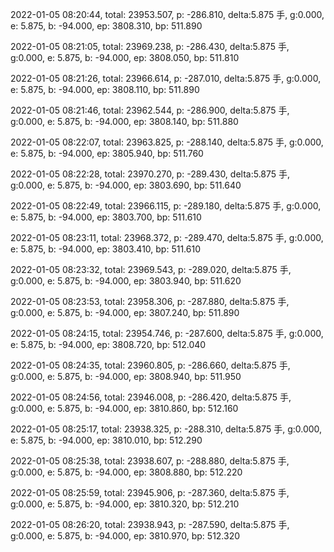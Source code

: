 2022-01-05 08:20:44, total: 23953.507, p: -286.810, delta:5.875 手, g:0.000, e: 5.875, b: -94.000, ep: 3808.310, bp: 511.890

2022-01-05 08:21:05, total: 23969.238, p: -286.430, delta:5.875 手, g:0.000, e: 5.875, b: -94.000, ep: 3808.050, bp: 511.810

2022-01-05 08:21:26, total: 23966.614, p: -287.010, delta:5.875 手, g:0.000, e: 5.875, b: -94.000, ep: 3808.110, bp: 511.890

2022-01-05 08:21:46, total: 23962.544, p: -286.900, delta:5.875 手, g:0.000, e: 5.875, b: -94.000, ep: 3808.140, bp: 511.880

2022-01-05 08:22:07, total: 23963.825, p: -288.140, delta:5.875 手, g:0.000, e: 5.875, b: -94.000, ep: 3805.940, bp: 511.760

2022-01-05 08:22:28, total: 23970.270, p: -289.430, delta:5.875 手, g:0.000, e: 5.875, b: -94.000, ep: 3803.690, bp: 511.640

2022-01-05 08:22:49, total: 23966.115, p: -289.180, delta:5.875 手, g:0.000, e: 5.875, b: -94.000, ep: 3803.700, bp: 511.610

2022-01-05 08:23:11, total: 23968.372, p: -289.470, delta:5.875 手, g:0.000, e: 5.875, b: -94.000, ep: 3803.410, bp: 511.610

2022-01-05 08:23:32, total: 23969.543, p: -289.020, delta:5.875 手, g:0.000, e: 5.875, b: -94.000, ep: 3803.940, bp: 511.620

2022-01-05 08:23:53, total: 23958.306, p: -287.880, delta:5.875 手, g:0.000, e: 5.875, b: -94.000, ep: 3807.240, bp: 511.890

2022-01-05 08:24:15, total: 23954.746, p: -287.600, delta:5.875 手, g:0.000, e: 5.875, b: -94.000, ep: 3808.720, bp: 512.040

2022-01-05 08:24:35, total: 23960.805, p: -286.660, delta:5.875 手, g:0.000, e: 5.875, b: -94.000, ep: 3808.940, bp: 511.950

2022-01-05 08:24:56, total: 23946.008, p: -286.420, delta:5.875 手, g:0.000, e: 5.875, b: -94.000, ep: 3810.860, bp: 512.160

2022-01-05 08:25:17, total: 23938.325, p: -288.310, delta:5.875 手, g:0.000, e: 5.875, b: -94.000, ep: 3810.010, bp: 512.290

2022-01-05 08:25:38, total: 23938.607, p: -288.880, delta:5.875 手, g:0.000, e: 5.875, b: -94.000, ep: 3808.880, bp: 512.220

2022-01-05 08:25:59, total: 23945.906, p: -287.360, delta:5.875 手, g:0.000, e: 5.875, b: -94.000, ep: 3810.320, bp: 512.210

2022-01-05 08:26:20, total: 23938.943, p: -287.590, delta:5.875 手, g:0.000, e: 5.875, b: -94.000, ep: 3810.970, bp: 512.320